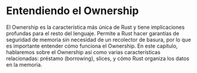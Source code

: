 # Entendiendo el Ownership

El Ownership es la característica más única de Rust y tiene implicaciones
profundas para el resto del lenguaje. Permite a Rust hacer garantías de
seguridad de memoria sin necesidad de un recolector de basura, por lo que es
importante entender cómo funciona el Ownership. En este capítulo, hablaremos
sobre el Ownership así como varias características relacionadas: préstamo 
(borrowing), slices, y cómo Rust organiza los datos en la memoria.